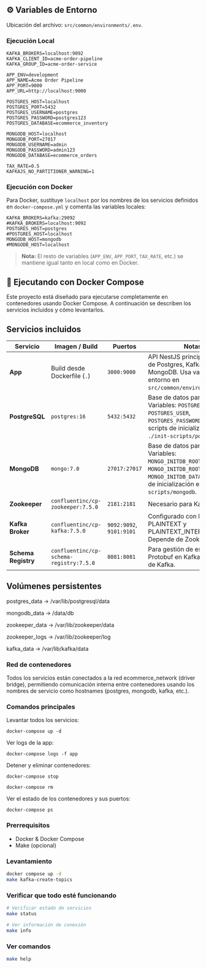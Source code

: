 
## ⚙️ Variables de Entorno

Ubicación del archivo: `src/common/environments/.env`.
### Ejecución Local

```
KAFKA_BROKERS=localhost:9092
KAFKA_CLIENT_ID=acme-order-pipeline
KAFKA_GROUP_ID=acme-order-service

APP_ENV=development
APP_NAME=Acme Order Pipeline
APP_PORT=9000
APP_URL=http://localhost:9000

POSTGRES_HOST=localhost
POSTGRES_PORT=5432
POSTGRES_USERNAME=postgres
POSTGRES_PASSWORD=postgres123
POSTGRES_DATABASE=ecommerce_inventory

MONGODB_HOST=localhost  
MONGODB_PORT=27017
MONGODB_USERNAME=admin
MONGODB_PASSWORD=admin123
MONGODB_DATABASE=ecommerce_orders

TAX_RATE=0.5
KAFKAJS_NO_PARTITIONER_WARNING=1

```

### Ejecución con Docker

Para Docker, sustituye `localhost` por los nombres de los servicios definidos en `docker-compose.yml` y comenta las variables locales:

```
KAFKA_BROKERS=kafka:29092
#KAFKA_BROKERS=localhost:9092
POSTGRES_HOST=postgres
#POSTGRES_HOST=localhost
MONGODB_HOST=mongodb
#MONGODB_HOST=localhost

```
> **Nota:** El resto de variables (`APP_ENV`, `APP_PORT`, `TAX_RATE`, etc.) se mantiene igual tanto en local como en Docker.

## 🚀 Ejecutando con Docker Compose
Este proyecto está diseñado para ejecutarse completamente en contenedores usando Docker Compose. A continuación se describen los servicios incluidos y cómo levantarlos.

## Servicios incluidos

| Servicio            | Imagen / Build                          | Puertos                  | Notas                                                                                                                                                                              |
| ------------------- | --------------------------------------- | ------------------------ | ---------------------------------------------------------------------------------------------------------------------------------------------------------------------------------- |
| **App**             | Build desde Dockerfile (`.`)            | `3000:9000`              | API NestJS principal, depende de Postgres, Kafka y MongoDB. Usa variables de entorno en `src/common/environments/.env`.                                                            |
| **PostgreSQL**      | `postgres:16`                           | `5432:5432`              | Base de datos para inventario. Variables: `POSTGRES_DB`, `POSTGRES_USER`, `POSTGRES_PASSWORD`. Incluye scripts de inicialización en `./init-scripts/postgres`.                     |
| **MongoDB**         | `mongo:7.0`                             | `27017:27017`            | Base de datos para órdenes. Variables: `MONGO_INITDB_ROOT_USERNAME`, `MONGO_INITDB_ROOT_PASSWORD`, `MONGO_INITDB_DATABASE`. Scripts de inicialización en `./init-scripts/mongodb`. |
| **Zookeeper**       | `confluentinc/cp-zookeeper:7.5.0`       | `2181:2181`              | Necesario para Kafka.                                                                                                                                                              |
| **Kafka Broker**    | `confluentinc/cp-kafka:7.5.0`           | `9092:9092`, `9101:9101` | Configurado con listeners PLAINTEXT y PLAINTEXT\_INTERNAL. Depende de Zookeeper.                                                                                                   |
| **Schema Registry** | `confluentinc/cp-schema-registry:7.5.0` | `8081:8081`              | Para gestión de esquemas Protobuf en Kafka. Depende de Kafka.                                                                                                                      |

## Volúmenes persistentes

postgres_data → /var/lib/postgresql/data

mongodb_data → /data/db

zookeeper_data → /var/lib/zookeeper/data

zookeeper_logs → /var/lib/zookeeper/log

kafka_data → /var/lib/kafka/data

### Red de contenedores
Todos los servicios están conectados a la red ecommerce_network (driver bridge), permitiendo comunicación interna entre contenedores usando los nombres de servicio como hostnames (postgres, mongodb, kafka, etc.).

### Comandos principales 

Levantar todos los servicios:
```
docker-compose up -d 
```
Ver logs de la app:
```
docker-compose logs -f app
```
Detener y eliminar contenedores:
```
docker-compose stop
```

```
docker-compose rm
```

Ver el estado de los contenedores y sus puertos:

```
docker-compose ps
```

### Prerrequisitos
- Docker & Docker Compose
- Make (opcional)

### Levantamiento

```bash
docker compose up -d
make kafka-create-topics
```

### Verificar que todo esté funcionando

```bash
# Verificar estado de servicios
make status

# Ver información de conexión
make info
```

### Ver comandos

```bash
make help
```